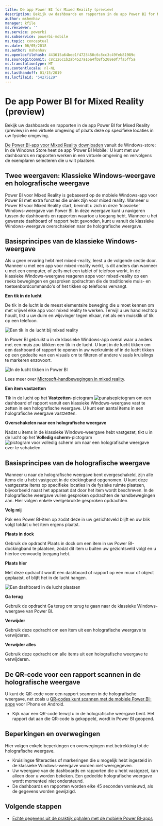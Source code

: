 ```yaml
---
title: De app Power BI for Mixed Reality (preview)
description: Bekijk uw dashboards en rapporten in de app Power BI for Mixed Reality (preview) in een virtuele omgeving of in uw fysieke omgeving.
author: mshenhav
manager: kfile
ms.reviewer: ''
ms.service: powerbi
ms.subservice: powerbi-mobile
ms.topic: conceptual
ms.date: 06/05/2018
ms.author: mshenhav
ms.openlocfilehash: 443615a64bee1f4723450c6c8cc3c49feb81989c
ms.sourcegitcommit: c8c126c1b2ab4527a16a4fb8f5208e0f7fa5ff5a
ms.translationtype: HT
ms.contentlocale: nl-NL
ms.lasthandoff: 01/15/2019
ms.locfileid: "54275129"
---
```

# <a name="power-bi-for-mixed-reality-app-preview"></a>De app Power BI for Mixed Reality (preview)
Bekijk uw dashboards en rapporten in de app Power BI for Mixed Reality (preview) in een virtuele omgeving of plaats deze op specifieke locaties in uw fysieke omgeving. 

[De Power BI-app voor Mixed Reality downloaden](https://www.microsoft.com/p/power-bi-mobile/9nblgggzlxn1?activetab=pivot%3aoverviewtab) vanuit de Windows-store: In de Windows Store heet de app 'Power BI Mobile.' U kunt met uw dashboards en rapporten werken in een virtuele omgeving en vervolgens de exemplaren selecteren die u wilt plaatsen. 

## <a name="two-views-windows-classic-and-holographic"></a>Twee weergaven: Klassieke Windows-weergave en holografische weergave

Power BI voor Mixed Reality is gebaseerd op de mobiele Windows-app voor Power BI met extra functies die uniek zijn voor mixed reality. Wanneer u Power BI voor Mixed Reality start, bevindt u zich in deze 'klassieke' Windows-weergave van Power BI. In deze weergave kunt u navigeren tussen de dashboards en rapporten waartoe u toegang hebt. Wanneer u het gewenste dashboard of rapport hebt gevonden, kunt u vanuit de klassieke Windows-weergave overschakelen naar de holografische weergave. 


## <a name="windows-classic-view-basics"></a>Basisprincipes van de klassieke Windows-weergave

Als u geen ervaring hebt met mixed-reality, leest u de volgende sectie door. Wanneer u met een app voor mixed-reality werkt, is dit anders dan wanneer u met een computer, of zelfs met een tablet of telefoon werkt. In de klassieke Windows-weergave reageren apps voor mixed-reality op een reeks bewegingen en gesproken opdrachten die de traditionele muis- en toetsenbordcommando's of het tikken op telefoons vervangt. 

**Een tik in de lucht**

De tik in de lucht is de meest elementaire beweging die u moet kennen om met vrijwel elke app voor mixed reality te werken. Terwijl u uw hand rechtop houdt, tikt u uw duim en wijsvinger tegen elkaar, net als een muisklik of tik op een telefoon.  

![Een tik in de lucht bij mixed reality](./media/mobile-mixed-reality-app/power-bi-hololens-airtap.png)

In Power BI gebruikt u in de klassieke Windows-app overal waar u anders met een muis zou klikken een tik in de lucht. U kunt in de lucht tikken om een dashboard of rapport te openen in uw werkruimte of in de lucht tikken op een gedeelte van een visuals om te filteren of andere visuals kruislings te markeren enzovoort.

![In de lucht tikken in Power BI](./media/mobile-mixed-reality-app/power-bi-hololens-airtap-hand.png) 

Lees meer over [Microsoft-handbewegingen in mixed reality](https://developer.microsoft.com/windows/mixed-reality/gestures).

**Een item vastzetten** 

Tik in de lucht op het **Vastzetten**-pictogram ![punaisepictogram](./media/mobile-mixed-reality-app/power-bi-hololens-pin.png) om een dashboard of rapport vanuit een klassieke Windows-weergave vast te zetten in een holografische weergave. U kunt een aantal items in een holografische weergave vastzetten. 

**Overschakelen naar een holografische weergave**

Nadat u items in de klassieke Windows-weergave hebt vastgezet, tikt u in de lucht op het **Volledig scherm**-pictogram ![pictogram voor volledig scherm ](./media/mobile-mixed-reality-app/power-bi-hololens-fullscreen.png) om naar een holografische weergave over te schakelen. 


## <a name="holographic-view-basics"></a>Basisprincipes van de holografische weergave

Wanneer u naar de holografische weergave bent overgeschakeld, zijn alle items die u hebt vastgezet in de dockingband opgenomen. U kunt deze vastgezette items op specifieke locaties in de fysieke ruimte plaatsen, bijvoorbeeld naast het apparaat dat door het item wordt beschreven. In de holografische weergave vullen gesproken opdrachten de handbewegingen aan. Hier volgen enkele veelgebruikte gesproken opdrachten.

**Volg mij** 

Pak een Power BI-item op zodat deze in uw gezichtsveld blijft en uw blik volgt totdat u het item ergens plaatst.

**Plaats in dock** 

Gebruik de opdracht Plaats in dock om een item in uw Power BI-dockingband te plaatsen, zodat dit item u buiten uw gezichtsveld volgt en u hiertoe eenvoudig toegang hebt.

**Plaats hier**

Met deze opdracht wordt een dashboard of rapport op een muur of object geplaatst, of blijft het in de lucht hangen.

![Een dashboard in de lucht plaatsen](./media/mobile-mixed-reality-app/power-bi-hololens-place-visuals.png)

**Ga terug**

Gebruik de opdracht Ga terug om terug te gaan naar de klassieke Windows-weergave van Power BI. 

**Verwijder**

Gebruik deze opdracht om een item uit een holografische weergave te verwijderen.

**Verwijder alles** 

Gebruik deze opdracht om alle items uit een holografische weergave te verwijderen.


## <a name="scan-a-report-qr-code-in-holographic-view"></a>De QR-code voor een rapport scannen in de holografische weergave

U kunt de QR-code voor een rapport scannen in de holografische weergave, net zoals u [QR-codes kunt scannen met de mobiele Power BI-apps](mobile-apps-qr-code.md) voor iPhone en Android.

- Kijk naar een QR-code terwijl u in de holografische weergave bent. Het rapport dat aan die QR-code is gekoppeld, wordt in Power BI geopend.

## <a name="limitations-and-considerations"></a>Beperkingen en overwegingen

Hier volgen enkele beperkingen en overwegingen met betrekking tot de holografische weergave.

- Kruislingse filteracties of markeringen die u mogelijk hebt ingesteld in de klassieke Windows-weergave worden niet weergegeven.
- Uw weergave van de dashboards en rapporten die u hebt vastgezet, kan alleen door u worden bekeken. Een gedeelde holografische weergave wordt momenteel niet ondersteund.
- De dashboards en rapporten worden elke 45 seconden vernieuwd, als de gegevens worden gewijzigd.


## <a name="next-steps"></a>Volgende stappen

- [Echte gegevens uit de praktijk ophalen met de mobiele Power BI-apps](mobile-apps-data-in-real-world-context.md)

 



